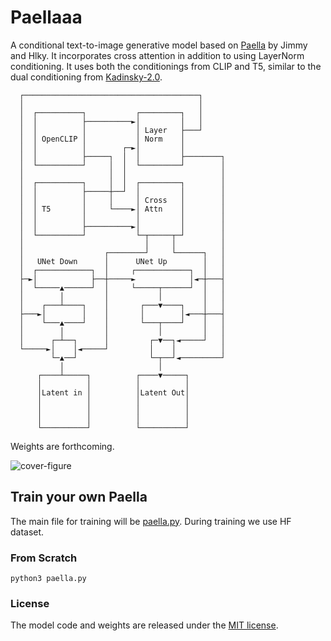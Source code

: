 # Paellaaa

A conditional text-to-image generative model based on [Paella](https://github.com/dome272/Paella) by Jimmy and Hlky. It incorporates cross attention in addition to using LayerNorm conditioning. It uses both the conditionings from CLIP and T5, similar to the dual conditioning from [Kadinsky-2.0](https://github.com/ai-forever/Kandinsky-2.0).

```
  ┌───────────────────────────────────────┐
  │                                       │
  │  ┌──────────┐           ┌─────────┐   │
  │  │          ├──────────►│         │   │
  │  │          │           │ Layer   ├───┘
  │  │ OpenCLIP │           │ Norm    │
  │  │          │        ┌─►│         │
  │  │          ├─────┐  │  │         ├────────┐
  │  └──────────┘     │  │  └─────────┘        │
  │                   │  │                     │
  │  ┌──────────┐     │  │  ┌─────────┐        │
  │  │          ├─────┼──┘  │         │        │
  │  │          │     │     │ Cross   │        │
  │  │ T5       │     └────►│ Attn    │        │
  │  │          │           │         │        │
  │  │          ├──────────►│         │        │
  │  └──────────┘           └─┬─────┬─┘        │
  │                           │     │          │
  │                  ┌────────┘     └──────┐   │
  │   UNet Down      │      UNet Up        │   │
  │  ┌────────────┐  │     ┌────────────┐  │   │
  ├─►│            ├──┼─────►            │◄─┼───┤
  │  └─────▲──────┘  │     └─────┬──────┘  │   │
  │        │         │           │         │   │
  │    ┌───┴────┐    │       ┌───▼────┐    │   │
  ├───►│        │    │       │        │◄───┼───┤
  │    └───▲────┘    │       └───┬────┘    │   │
  │        │         │           │         │   │
  │      ┌─┴──┐      │         ┌─▼──┐◄─────┘   │
  └─────►│    │◄─────┘         │    │          │
         └─▲──┘                └─┬──┘◄─────────┘
           │                     │
      ┌────┴─────┐          ┌────▼─────┐
      │          │          │          │
      │Latent in │          │Latent Out│
      │          │          │          │
      │          │          │          │
      │          │          │          │
      └──────────┘          └──────────┘
```

Weights are forthcoming.

![cover-figure](https://user-images.githubusercontent.com/117442814/201474789-a192f6ab-9626-4402-a3ec-81b8f3fd436c.png)

## Train your own Paella
The main file for training will be [paella.py](https://github.com/AmericanPresidentJimmyCarter/Paellaaa). During training we use HF dataset.

### From Scratch
```
python3 paella.py
```

### License
The model code and weights are released under the [MIT license](https://github.com/AmericanPresidentJimmyCarter/Paella/blob/main/LICENSE).
